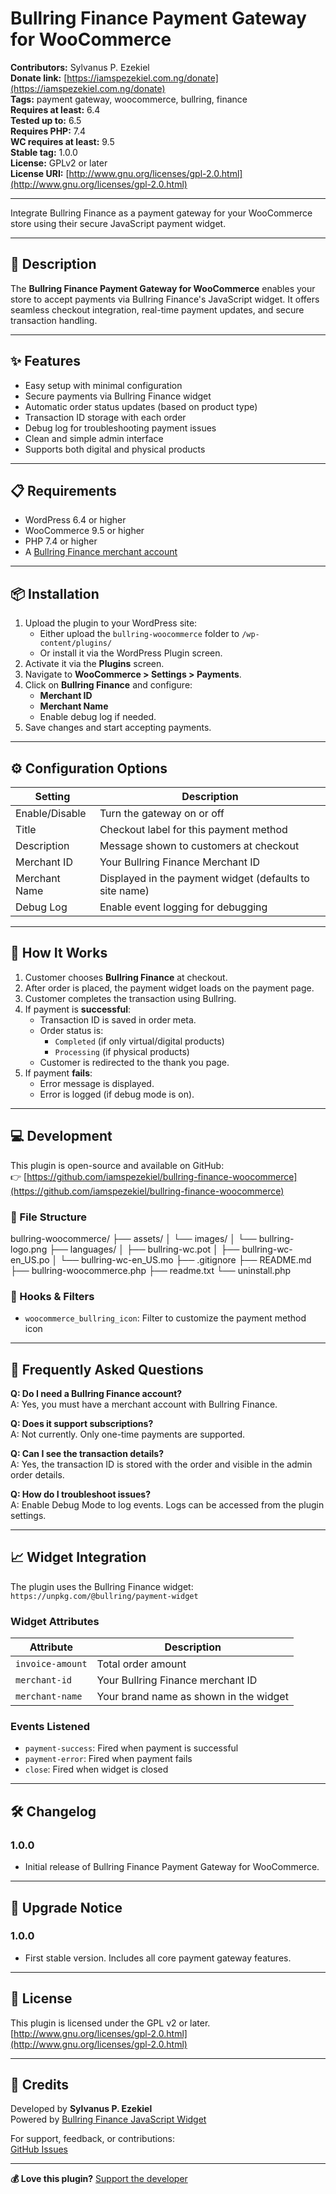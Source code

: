 # Bullring Finance Payment Gateway for WooCommerce

**Contributors:** Sylvanus P. Ezekiel  
**Donate link:** [https://iamspezekiel.com.ng/donate](https://iamspezekiel.com.ng/donate)  
**Tags:** payment gateway, woocommerce, bullring, finance  
**Requires at least:** 6.4  
**Tested up to:** 6.5  
**Requires PHP:** 7.4  
**WC requires at least:** 9.5  
**Stable tag:** 1.0.0  
**License:** GPLv2 or later  
**License URI:** [http://www.gnu.org/licenses/gpl-2.0.html](http://www.gnu.org/licenses/gpl-2.0.html)

---

Integrate Bullring Finance as a payment gateway for your WooCommerce store using their secure JavaScript payment widget.

---

## 🧾 Description

The **Bullring Finance Payment Gateway for WooCommerce** enables your store to accept payments via Bullring Finance's JavaScript widget. It offers seamless checkout integration, real-time payment updates, and secure transaction handling.

---

## ✨ Features

- Easy setup with minimal configuration
- Secure payments via Bullring Finance widget
- Automatic order status updates (based on product type)
- Transaction ID storage with each order
- Debug log for troubleshooting payment issues
- Clean and simple admin interface
- Supports both digital and physical products

---

## 📋 Requirements

- WordPress 6.4 or higher  
- WooCommerce 9.5 or higher  
- PHP 7.4 or higher  
- A [Bullring Finance merchant account](#)

---

## 📦 Installation

1. Upload the plugin to your WordPress site:
   - Either upload the `bullring-woocommerce` folder to `/wp-content/plugins/`
   - Or install it via the WordPress Plugin screen.
2. Activate it via the **Plugins** screen.
3. Navigate to **WooCommerce > Settings > Payments**.
4. Click on **Bullring Finance** and configure:
   - **Merchant ID**
   - **Merchant Name**
   - Enable debug log if needed.
5. Save changes and start accepting payments.

---

## ⚙️ Configuration Options

| Setting          | Description                                              |
|------------------|----------------------------------------------------------|
| Enable/Disable   | Turn the gateway on or off                               |
| Title            | Checkout label for this payment method                   |
| Description      | Message shown to customers at checkout                   |
| Merchant ID      | Your Bullring Finance Merchant ID                        |
| Merchant Name    | Displayed in the payment widget (defaults to site name)  |
| Debug Log        | Enable event logging for debugging                       |

---

## 🧠 How It Works

1. Customer chooses **Bullring Finance** at checkout.
2. After order is placed, the payment widget loads on the payment page.
3. Customer completes the transaction using Bullring.
4. If payment is **successful**:
   - Transaction ID is saved in order meta.
   - Order status is:
     - `Completed` (if only virtual/digital products)
     - `Processing` (if physical products)
   - Customer is redirected to the thank you page.
5. If payment **fails**:
   - Error message is displayed.
   - Error is logged (if debug mode is on).

---

## 💻 Development

This plugin is open-source and available on GitHub:  
👉 [https://github.com/iamspezekiel/bullring-finance-woocommerce](https://github.com/iamspezekiel/bullring-finance-woocommerce)

### 📁 File Structure
bullring-woocommerce/
├── assets/
│ └── images/
│ └── bullring-logo.png
├── languages/
│ ├── bullring-wc.pot
│ ├── bullring-wc-en_US.po
│ └── bullring-wc-en_US.mo
├── .gitignore
├── README.md
├── bullring-woocommerce.php
├── readme.txt
└── uninstall.php


### 🔌 Hooks & Filters

- `woocommerce_bullring_icon`: Filter to customize the payment method icon

---

## 📖 Frequently Asked Questions

**Q: Do I need a Bullring Finance account?**  
A: Yes, you must have a merchant account with Bullring Finance.

**Q: Does it support subscriptions?**  
A: Not currently. Only one-time payments are supported.

**Q: Can I see the transaction details?**  
A: Yes, the transaction ID is stored with the order and visible in the admin order details.

**Q: How do I troubleshoot issues?**  
A: Enable Debug Mode to log events. Logs can be accessed from the plugin settings.

---

## 📈 Widget Integration

The plugin uses the Bullring Finance widget:  
`https://unpkg.com/@bullring/payment-widget`

### Widget Attributes

| Attribute       | Description                              |
|----------------|------------------------------------------|
| `invoice-amount` | Total order amount                      |
| `merchant-id`   | Your Bullring Finance merchant ID        |
| `merchant-name` | Your brand name as shown in the widget   |

### Events Listened

- `payment-success`: Fired when payment is successful
- `payment-error`: Fired when payment fails
- `close`: Fired when widget is closed

---

## 🛠 Changelog

### 1.0.0
- Initial release of Bullring Finance Payment Gateway for WooCommerce.

---

## 🚨 Upgrade Notice

### 1.0.0
- First stable version. Includes all core payment gateway features.

---

## 📄 License

This plugin is licensed under the GPL v2 or later.  
[http://www.gnu.org/licenses/gpl-2.0.html](http://www.gnu.org/licenses/gpl-2.0.html)

---

## 🙏 Credits

Developed by **Sylvanus P. Ezekiel**  
Powered by [Bullring Finance JavaScript Widget](https://unpkg.com/@bullring/payment-widget)

For support, feedback, or contributions:  
[GitHub Issues](https://github.com/iamspezekiel/bullring-finance-woocommerce/issues)

---

**💰 Love this plugin?** [Support the developer](https://iamspezekiel.com.ng/donate)

